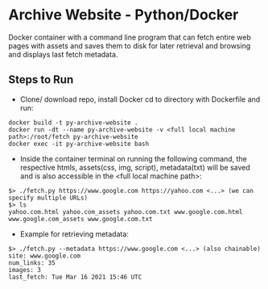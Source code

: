 # Archive Website - Python/Docker
Docker container with a command line program that can fetch entire web pages with assets and saves them to disk for later retrieval and browsing and displays last fetch metadata.

## Steps to Run
- Clone/ download repo, install Docker cd to directory with Dockerfile and run:
```
docker build -t py-archive-website .
docker run -dt --name py-archive-website -v <full local machine path>:/root/fetch py-archive-website
docker exec -it py-archive-website bash
```
- Inside the container terminal on running the following command, the respective htmls, assets(css, img, script), metadata(txt) will be saved and is also accessible in the \<full local machine path\>:
```
$> ./fetch.py https://www.google.com https://yahoo.com <...> (we can specify multiple URLs)
$> ls
yahoo.com.html yahoo.com_assets yahoo.com.txt www.google.com.html www.google.com_assets www.google.com.txt
```
- Example for retrieving metadata:
```
$> ./fetch.py --metadata https://www.google.com <...> (also chainable)
site: www.google.com
num_links: 35
images: 3
last_fetch: Tue Mar 16 2021 15:46 UTC
```

